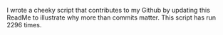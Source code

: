I wrote a cheeky script that contributes to my Github by updating this ReadMe to illustrate why more than commits matter. This script has run 2296 times.